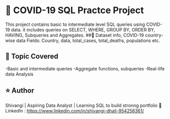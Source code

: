 # 🦠 COVID-19 SQL Practce Project
This project contains basic to intermediate level SQL queries using COVID-19 data.
it includes queries on SELECT, WHERE, GROUP BY, ORDER BY, HAVING, Subqueries and Aggregates. 
##📂 Dataset info, COVID-19 country-wise data
Fields: Country, data, total_cases, total_deaths, populations etc.
## 🧠 Topic Covered 
-Basic and intermediate queries 
-Aggregate functions, subqueries
-Real-life data Analysis
## ⭐ Author
Shivangi | Aspiring Data Analyst | Learning SQL to build stronng portfolio
🔗 LinkedIn : https://www.linkedin.com/in/shivangi-dhali-954256361/
